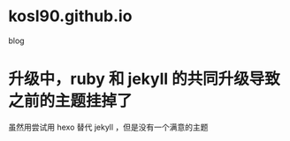 kosl90.github.io
================

blog


# 升级中，ruby 和 jekyll 的共同升级导致之前的主题挂掉了

虽然用尝试用 hexo 替代 jekyll ，但是没有一个满意的主题
